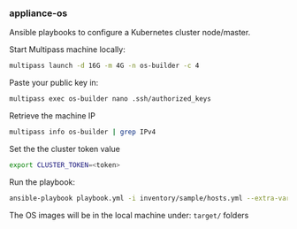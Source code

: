 ### appliance-os

Ansible playbooks to configure a Kubernetes cluster node/master.


Start Multipass machine locally:

```bash
multipass launch -d 16G -m 4G -n os-builder -c 4
```

Paste your public key in:

```bash
multipass exec os-builder nano .ssh/authorized_keys
```

Retrieve the machine IP

```bash
multipass info os-builder | grep IPv4
```

Set the the cluster token value

```bash
export CLUSTER_TOKEN=<token>
```

Run the playbook:

```bash
ansible-playbook playbook.yml -i inventory/sample/hosts.yml --extra-vars "cluster_master_token=$CLUSTER_TOKEN vm_ip=<set vm IP>"
```

The OS images will be in the local machine under: `target/` folders